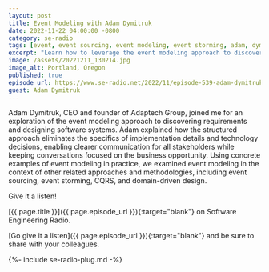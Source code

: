 ```yaml
---
layout: post
title: Event Modeling with Adam Dymitruk
date: 2022-11-22 04:00:00 -0800
category: se-radio
tags: [event, event sourcing, event modeling, event storming, adam, dymitruk, se, radio, podcast, interview, se-radio]
excerpt: "Learn how to leverage the event modeling approach to discovering requirements and designing software systems."
image: /assets/20221211_130214.jpg
image_alt: Portland, Oregon
published: true
episode_url: https://www.se-radio.net/2022/11/episode-539-adam-dymitruk-on-event-modeling/
guest: Adam Dymitruk
---
```


Adam Dymitruk, CEO and founder of Adaptech Group, joined me for an exploration of the event modeling approach to discovering requirements and designing software systems. Adam explained how the structured approach eliminates the specifics of implementation details and technology decisions, enabling clearer communication for all stakeholders while keeping conversations focused on the business opportunity. Using concrete examples of event modeling in practice, we examined event modeling in the context of other related approaches and methodologies, including event sourcing, event storming, CQRS, and domain-driven design.

Give it a listen!

[{{ page.title }}]({{ page.episode_url }}){:target="blank"} on Software Engineering Radio.

[Go give it a listen]({{ page.episode_url }}){:target="blank"} and be sure to share with your colleagues.

{%- include se-radio-plug.md -%}
